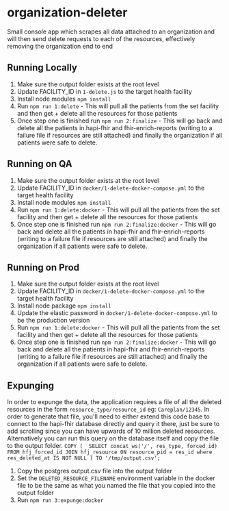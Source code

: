 # organization-deleter
Small console app which scrapes all data attached to an organization and will then send delete requests to each of the resources, effectively removing the organization end to end

## Running Locally
1. Make sure the output folder exists at the root level
2. Update FACILITY_ID in `1-delete.js` to the target health facility
3. Install node modules `npm install`
4. Run `npm run 1:delete` - This will pull all the patients from the set facility and then get + delete all the resources for those patients
5. Once step one is finished run `npm run 2:finalize` - This will go back and delete all the patients in hapi-fhir and fhir-enrich-reports (writing to a failure file if resources are still attached) and finally the organization if all patients were safe to delete.

## Running on QA
1. Make sure the output folder exists at the root level
2. Update FACILITY_ID in `docker/1-delete-docker-compose.yml` to the target health facility
3. Install node modules `npm install`
4. Run `npm run 1:delete:docker` - This will pull all the patients from the set facility and then get + delete all the resources for those patients
5. Once step one is finished run `npm run 2:finalize:docker` - This will go back and delete all the patients in hapi-fhir and fhir-enrich-reports (writing to a failure file if resources are still attached) and finally the organization if all patients were safe to delete.

## Running on Prod
1. Make sure the output folder exists at the root level
2. Update FACILITY_ID in `docker/1-delete-docker-compose.yml` to the target health facility
3. Install node package `npm install`
4. Update the elastic password in `docker/1-delete-docker-compose.yml` to be the production version
5. Run `npm run 1:delete:docker` - This will pull all the patients from the set facility and then get + delete all the resources for those patients
6. Once step one is finished run `npm run 2:finalize:docker` - This will go back and delete all the patients in hapi-fhir and fhir-enrich-reports (writing to a failure file if resources are still attached) and finally the organization if all patients were safe to delete.


## Expunging
In order to expunge the data, the application requires a file of all the deleted resources in the form `resource_type/resource_id` eg: `Careplan/12345`. In order to generate that file, you'll need to either extend this code base to connect to the hapi-fhir database directly and query it there, just be sure to add scrolling since you can have upwards of 10 million deleted resources. Alternatively you can run this query on the database itself and copy the file to the output folder. `COPY (  SELECT concat_ws('/', res_type, forced_id) FROM hfj_forced_id JOIN hfj_resource ON resource_pid = res_id where res_deleted_at IS NOT NULL ) TO '/tmp/output.csv';`
1. Copy the postgres output.csv file into the output folder
2. Set the `DELETED_RESOURCE_FILENAME` environment variable in the docker file to be the same as what you named the file that you copied into the output folder
3. Run `npm run 3:expunge:docker`